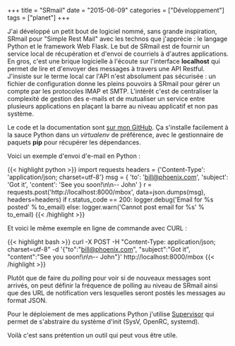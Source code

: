 +++
title = "SRmail"
date = "2015-06-09"
categories = ["Développement"]
tags = ["planet"]
+++

J'ai développé un petit bout de logiciel nommé, sans grande inspiration, SRmail
pour "Simple Rest Mail" avec les technos que j'apprécie : le langage Python et
le framework Web Flask. Le but de SRmail est de fournir un service local de
récupération et d'envoi de courriels à d'autres applications. En gros, c'est
une brique logicielle à l'écoute sur l'interface **localhost** qui permet de
lire et d'envoyer des messages à travers une API Restful. J'insiste sur le
terme local car l'API n'est absolument pas sécurisée : un fichier de
configuration donne les pleins pouvoirs à SRmail pour gérer un compte par les
protocoles IMAP et SMTP. L'intérêt c'est de centraliser la complexité de
gestion des e-mails et de mutualiser un service entre plusieurs applications en
plaçant la barre au niveau applicatif et non pas système.

Le code et la documentation sont [sur mon
GitHub](https://github.com/kianby/srmail).  Ça s'installe facilement à la sauce
Python dans un *virtualenv* de préférence, avec le gestionnaire de paquets
**pip** pour récupérer les dépendances.

Voici un exemple d'envoi d'e-mail en Python :

{{< highlight python >}}
    import requests
    headers = {'Content-Type': 'application/json; charset=utf-8'}
    msg = {
        'to': 'bill@phoenix.com',
        'subject': 'Got it',
        'content': 'See you soon!\n\n-- John'
    }
    r = requests.post('http://localhost:8000/mbox', data=json.dumps(msg), headers=headers)
    if r.status_code == 200:
        logger.debug('Email for %s posted' % to_email)
    else:
        logger.warn('Cannot post email for %s' % to_email)
{{< /highlight >}}

Et voici le même exemple en ligne de commande avec CURL :

{{< highlight bash >}}
    curl -X POST -H "Content-Type: application/json; charset=utf-8"
         -d '{"to":"bill@phoenix.com", "subject":"Got it",
              "content":"See you soon!\n\n-- John"}'
         http://localhost:8000/mbox
{{< /highlight >}}

Plutôt que de faire du *polling* pour voir si de nouveaux messages sont
arrivés, on peut définir la fréquence de polling au niveau de SRmail ainsi que
des URL de notification vers lesquelles seront postés les messages au format
JSON.

Pour le déploiement de mes applications Python j'utilise [Supervisor](/supervisor-gestion-de-processus.html) qui
permet de s'abstraire du système d'init (SysV,  OpenRC, systemd).

Voilà c'est sans prétention un outil qui peut vous être utile.
